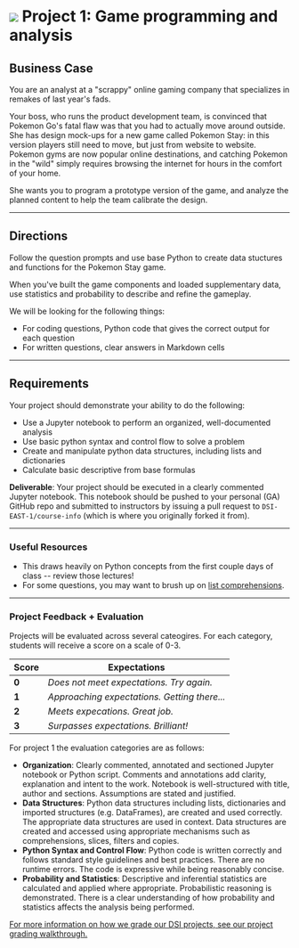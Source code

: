 # ![](https://ga-dash.s3.amazonaws.com/production/assets/logo-9f88ae6c9c3871690e33280fcf557f33.png) Project 1: Game programming and analysis

## Business Case

You are an analyst at a "scrappy" online gaming company that specializes in remakes of last year's fads.

Your boss, who runs the product development team, is convinced that Pokemon Go's fatal flaw was that you had to actually move around outside. She has design mock-ups for a new game called Pokemon Stay: in this version players still need to move, but just from website to website. Pokemon gyms are now popular online destinations, and catching Pokemon in the "wild" simply requires browsing the internet for hours in the comfort of your home.

She wants you to program a prototype version of the game, and analyze the planned content to help the team calibrate the design.

--- 

## Directions

Follow the question prompts and use base Python to create data stuctures and functions for the Pokemon Stay game.

When you've built the game components and loaded supplementary data, use statistics and probability to describe and refine the gameplay.

We will be looking for the following things:

- For coding questions, Python code that gives the correct output for each question
- For written questions, clear answers in Markdown cells

---

## Requirements

Your project should demonstrate your ability to do the following:

  - Use a Jupyter notebook to perform an organized, well-documented analysis
  - Use basic python syntax and control flow to solve a problem
  - Create and manipulate python data structures, including lists and dictionaries
  - Calculate basic descriptive from base formulas

**Deliverable**: Your project should be executed in a clearly commented Jupyter notebook.  This notebook should be pushed to your personal (GA) GitHub repo and submitted to instructors by issuing a pull request to `DSI-EAST-1/course-info` (which is where you originally forked it from).

---

### Useful Resources

- This draws heavily on Python concepts from the first couple days of class -- review those lectures!
- For some questions, you may want to brush up on [list comprehensions](http://treyhunner.com/2015/12/python-list-comprehensions-now-in-color/). 

---

### Project Feedback + Evaluation

Projects will be evaluated across several cateogires.  For each category, students will receive a score on a scale of 0-3.
   
Score | Expectations
----- | ------------
**0** | _Does not meet expectations. Try again._
**1** | _Approaching expectations. Getting there..._
**2** | _Meets expecations. Great job._
**3** | _Surpasses expectations. Brilliant!_

For project 1 the evaluation categories are as follows:

- **Organization**:	Clearly commented, annotated and sectioned Jupyter notebook or Python script.  Comments and annotations add clarity, explanation and intent to the work.  Notebook is well-structured with title, author and sections. Assumptions are stated and justified.
- **Data Structures**:	Python data structures including lists, dictionaries and imported structures (e.g. DataFrames), are created and used correctly.  The appropriate data structures are used in context.  Data structures are created and accessed using appropriate mechanisms such as comprehensions, slices, filters and copies.
- **Python Syntax and Control Flow**:	Python code is written correctly and follows standard style guidelines and best practices.  There are no runtime errors.  The code is expressive while being reasonably concise.
- **Probability and Statistics**: 	Descriptive and inferential statistics are calculated and applied where appropriate.  Probabilistic reasoning is demonstrated.  There is a clear understanding of how probability and statistics affects the analysis being performed.

[For more information on how we grade our DSI projects, see our project grading walkthrough.](./grading.md)
